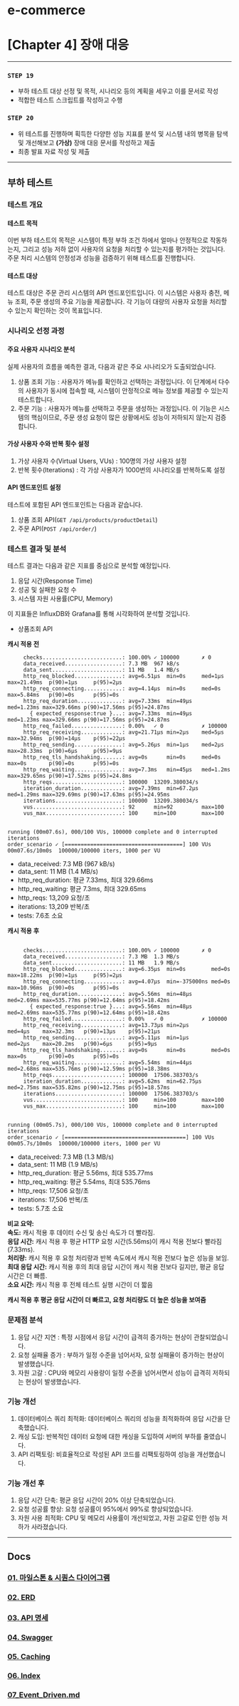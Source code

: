 # e-commerce

# [Chapter 4] 장애 대응

------------------

### **`STEP 19`**

- 부하 테스트 대상 선정 및 목적, 시나리오 등의 계획을 세우고 이를 문서로 작성
- 적합한 테스트 스크립트를 작성하고 수행

### **`STEP 20`**

- 위 테스트를 진행하며 획득한 다양한 성능 지표를 분석 및 시스템 내의 병목을 탐색 및 개선해보고 **(가상)** 장애 대응 문서를 작성하고 제출
- 최종 발표 자료 작성 및 제출

-------------------

## 부하 테스트 

### 테스트 개요

#### 테스트 목적
   이번 부하 테스트의 목적은 시스템이 특정 부하 조건 하에서 얼마나 안정적으로 작동하는지, 그리고 성능 저하 없이 사용자의 요청을 처리할 수 있는지를 평가하는 것입니다. 주문 처리 시스템의 안정성과 성능을 검증하기 위해 테스트를 진행합니다.
    
#### 테스트 대상
   테스트 대상은 주문 관리 시스템의 API 엔드포인트입니다. 이 시스템은 사용자 충전, 메뉴 조회, 주문 생성의 주요 기능을 제공합니다. 각 기능이 대량의 사용자 요청을 처리할 수 있는지 확인하는 것이 목표입니다.

### 시나리오 선정 과정

#### 주요 사용자 시나리오 분석
실제 사용자의 흐름을 예측한 결과, 다음과 같은 주요 시나리오가 도출되었습니다.
    
1. 상품 조회 기능 : 사용자가 메뉴를 확인하고 선택하는 과정입니다. 이 단계에서 다수의 사용자가 동시에 접속할 때, 시스템이 안정적으로 메뉴 정보를 제공할 수 있는지 테스트합니다.
2. 주문 기능 : 사용자가 메뉴를 선택하고 주문을 생성하는 과정입니다. 이 기능은 시스템의 핵심이므로, 주문 생성 요청이 많은 상황에서도 성능이 저하되지 않는지 검증합니다.

#### 가상 사용자 수와 반복 횟수 설정
        
1. 가상 사용자 수(Virtual Users, VUs) : 100명의 가상 사용자 설정
2. 반복 횟수(Iterations) : 각 가상 사용자가 1000번의 시나리오를 반복하도록 설정

#### API 엔드포인트 설정
테스트에 포함된 API 엔드포인트는 다음과 같습니다.

1. 상품 조회 API(`GET /api/products/productDetail`)
2. 주문 API(`POST /api/order/`)

### 테스트 결과 및 분석
테스트 결과는 다음과 같은 지표를 중심으로 분석할 예정입니다.

1. 응답 시간(Response Time)
2. 성공 및 실패한 요청 수
3. 시스템 자원 사용률(CPU, Memory)

이 지표들은 InfluxDB와 Grafana를 통해 시각화하여 분석할 것입니다.

- 상품조회 API 

**캐시 적용 전**
```agsl
     checks.........................: 100.00% ✓ 100000       ✗ 0     
     data_received..................: 7.3 MB  967 kB/s
     data_sent......................: 11 MB   1.4 MB/s
     http_req_blocked...............: avg=6.51µs  min=0s     med=1µs    max=21.49ms  p(90)=1µs     p(95)=2µs    
     http_req_connecting............: avg=4.14µs  min=0s     med=0s     max=5.84ms   p(90)=0s      p(95)=0s     
     http_req_duration..............: avg=7.33ms  min=49µs   med=1.23ms max=329.66ms p(90)=17.56ms p(95)=24.87ms
       { expected_response:true }...: avg=7.33ms  min=49µs   med=1.23ms max=329.66ms p(90)=17.56ms p(95)=24.87ms
     http_req_failed................: 0.00%   ✓ 0            ✗ 100000
     http_req_receiving.............: avg=21.71µs min=2µs    med=5µs    max=32.94ms  p(90)=14µs    p(95)=22µs   
     http_req_sending...............: avg=5.26µs  min=1µs    med=2µs    max=28.33ms  p(90)=6µs     p(95)=9µs    
     http_req_tls_handshaking.......: avg=0s      min=0s     med=0s     max=0s       p(90)=0s      p(95)=0s     
     http_req_waiting...............: avg=7.3ms   min=45µs   med=1.2ms  max=329.65ms p(90)=17.52ms p(95)=24.8ms 
     http_reqs......................: 100000  13209.380034/s
     iteration_duration.............: avg=7.39ms  min=67.2µs med=1.29ms max=329.69ms p(90)=17.63ms p(95)=24.95ms
     iterations.....................: 100000  13209.380034/s
     vus............................: 92      min=92         max=100 
     vus_max........................: 100     min=100        max=100 


running (00m07.6s), 000/100 VUs, 100000 complete and 0 interrupted iterations
order_scenario ✓ [=====================================] 100 VUs  00m07.6s/10m0s  100000/100000 iters, 1000 per VU
```

- data_received: 7.3 MB (967 kB/s)
- data_sent: 11 MB (1.4 MB/s)
- http_req_duration: 평균 7.33ms, 최대 329.66ms
- http_req_waiting: 평균 7.3ms, 최대 329.65ms
- http_reqs: 13,209 요청/초
- iterations: 13,209 반복/초
- tests: 7.6초 소요

**캐시 적용 후**
```agsl

     checks.........................: 100.00% ✓ 100000       ✗ 0     
     data_received..................: 7.3 MB  1.3 MB/s
     data_sent......................: 11 MB   1.9 MB/s
     http_req_blocked...............: avg=6.35µs  min=0s        med=0s     max=18.22ms  p(90)=1µs     p(95)=2µs    
     http_req_connecting............: avg=4.07µs  min=-375000ns med=0s     max=10.96ms  p(90)=0s      p(95)=0s     
     http_req_duration..............: avg=5.56ms  min=48µs      med=2.69ms max=535.77ms p(90)=12.64ms p(95)=18.42ms
       { expected_response:true }...: avg=5.56ms  min=48µs      med=2.69ms max=535.77ms p(90)=12.64ms p(95)=18.42ms
     http_req_failed................: 0.00%   ✓ 0            ✗ 100000
     http_req_receiving.............: avg=13.73µs min=2µs       med=4µs    max=32.3ms   p(90)=13µs    p(95)=21µs   
     http_req_sending...............: avg=5.11µs  min=1µs       med=2µs    max=20.2ms   p(90)=6µs     p(95)=9µs    
     http_req_tls_handshaking.......: avg=0s      min=0s        med=0s     max=0s       p(90)=0s      p(95)=0s     
     http_req_waiting...............: avg=5.54ms  min=44µs      med=2.68ms max=535.76ms p(90)=12.59ms p(95)=18.38ms
     http_reqs......................: 100000  17506.383703/s
     iteration_duration.............: avg=5.62ms  min=62.75µs   med=2.75ms max=535.82ms p(90)=12.75ms p(95)=18.57ms
     iterations.....................: 100000  17506.383703/s
     vus............................: 100     min=100        max=100 
     vus_max........................: 100     min=100        max=100 


running (00m05.7s), 000/100 VUs, 100000 complete and 0 interrupted iterations
order_scenario ✓ [======================================] 100 VUs  00m05.7s/10m0s  100000/100000 iters, 1000 per VU

```

- data_received: 7.3 MB (1.3 MB/s)
- data_sent: 11 MB (1.9 MB/s)
- http_req_duration: 평균 5.56ms, 최대 535.77ms
- http_req_waiting: 평균 5.54ms, 최대 535.76ms
- http_reqs: 17,506 요청/초
- iterations: 17,506 반복/초
- tests: 5.7초 소요

**비교 요약:**<br/>
**속도:** 캐시 적용 후 데이터 수신 및 송신 속도가 더 빨라짐.<br/>
**응답 시간:** 캐시 적용 후 평균 HTTP 요청 시간(5.56ms)이 캐시 적용 전보다 빨라짐(7.33ms).<br/>
**처리량:** 캐시 적용 후 요청 처리량과 반복 속도에서 캐시 적용 전보다 높은 성능을 보임.<br/>
**최대 응답 시간:** 캐시 적용 후의 최대 응답 시간이 캐시 적용 전보다 길지만, 평균 응답 시간은 더 빠름.<br/>
**소요 시간:** 캐시 적용 후 전체 테스트 실행 시간이 더 짧음<br/>

**캐시 적용 후 평균 응답 시간이 더 빠르고, 요청 처리량도 더 높은 성능을 보여줌**

### 문제점 분석

1. 응답 시간 지연 : 특정 시점에서 응답 시간이 급격히 증가하는 현상이 관찰되었습니다.
2. 요청 실패율 증가 : 부하가 일정 수준을 넘어서자, 요청 실패율이 증가하는 현상이 발생했습니다.
3. 자원 고갈 : CPU와 메모리 사용량이 일정 수준을 넘어서면서 성능이 급격히 저하되는 현상이 발생했습니다.

### 기능 개선
1. 데이터베이스 쿼리 최적화: 데이터베이스 쿼리의 성능을 최적화하여 응답 시간을 단축했습니다.
2. 캐싱 도입: 반복적인 데이터 요청에 대한 캐싱을 도입하여 서버의 부하를 줄였습니다.
3. API 리팩토링: 비효율적으로 작성된 API 코드를 리팩토링하여 성능을 개선했습니다.

### 기능 개선 후
1. 응답 시간 단축: 평균 응답 시간이 20% 이상 단축되었습니다.
2. 요청 성공률 향상: 요청 성공률이 95%에서 99%로 향상되었습니다.
3. 자원 사용 최적화: CPU 및 메모리 사용률이 개선되었고, 자원 고갈로 인한 성능 저하가 사라졌습니다.


--------------------

## Docs
### [01. 마일스톤 & 시퀀스 다이어그램](https://github.com/user-attachments/files/16506828/01_Milestone_Sequence.md)
### [02. ERD](https://github.com/user-attachments/files/16506874/02_ERD.md)
### [03. API 명세](https://github.com/user-attachments/files/16506912/03_API_document.md)
### [04. Swagger](https://github.com/user-attachments/files/16506939/04_Swagger.md)
### [05. Caching](https://github.com/user-attachments/files/16507012/05_Caching.md)
### [06. Index](https://github.com/user-attachments/files/16507102/06_Index.md)
### [07_Event_Driven.md](https://github.com/user-attachments/files/16556502/07_Event_Driven.md)